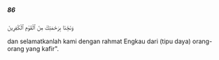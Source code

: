 ##### 86

<span class="ayah">وَنَجِّنَا بِرَحْمَتِكَ مِنَ ٱلْقَوْمِ ٱلْكَٰفِرِينَ</span>

<span class="ayah_translation">dan selamatkanlah kami dengan rahmat Engkau dari (tipu daya) orang-orang yang kafir".</span>
